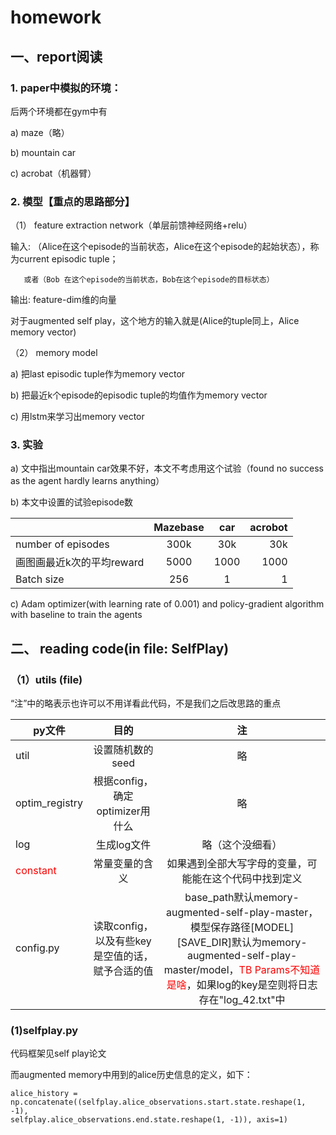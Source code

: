 # homework

## 一、report阅读
### 1.	paper中模拟的环境：

后两个环境都在gym中有

a)	maze（略）

b)	mountain car

c)	acrobat（机器臂）

### 2.	模型【重点的思路部分】

（1）	feature extraction network（单层前馈神经网络+relu）

输入:
      （Alice在这个episode的当前状态，Alice在这个episode的起始状态），称为current episodic tuple；
		
       或者（Bob 在这个episode的当前状态，Bob在这个episode的目标状态）

输出:  feature-dim维的向量


对于augmented self play，这个地方的输入就是(Alice的tuple同上，Alice memory vector)

（2）	memory model

a)	把last episodic tuple作为memory vector

b)	把最近k个episode的episodic tuple的均值作为memory vector

c)	用lstm来学习出memory vector


### 3.	实验

a) 文中指出mountain car效果不好，本文不考虑用这个试验（found no success as the agent hardly learns anything）

b) 本文中设置的试验episode数

|               | Mazebase        | car       | acrobot  |
| -------------|:--------------: |:-------------:| -----:|
| number of episodes     |300k | 30k|  30k|
| 画图画最近k次的平均reward| 5000      | 1000      |   1000 |
|Batch size | 256     |    1 | 1|


c) Adam optimizer(with learning rate of 0.001) and policy-gradient algorithm with baseline to train the agents


## 二、 reading code(in file: SelfPlay)
### （1）utils (file)

“注”中的略表示也许可以不用详看此代码，不是我们之后改思路的重点

|       py文件        | 目的       | 注 |
| -------------|:--------------: |:---------:|
| util | 设置随机数的seed| 略|
|optim_registry | 根据config，确定optimizer用什么 | 略|
|log | 生成log文件| 略（这个没细看）|
|<font color=red>constant</font>| 常量变量的含义| 如果遇到全部大写字母的变量，可能能在这个代码中找到定义|
|config.py|读取config，以及有些key是空值的话，赋予合适的值|base_path默认memory-augmented-self-play-master，模型保存路径[MODEL][SAVE_DIR]默认为memory-augmented-self-play-master/model，<font color=red>TB Params不知道是啥</font>，如果log的key是空则将日志存在"log_42.txt"中|





### (1)selfplay.py
代码框架见self play论文

而augmented memory中用到的alice历史信息的定义，如下：

```alice_history = np.concatenate((selfplay.alice_observations.start.state.reshape(1, -1),                                      selfplay.alice_observations.end.state.reshape(1, -1)), axis=1)```

